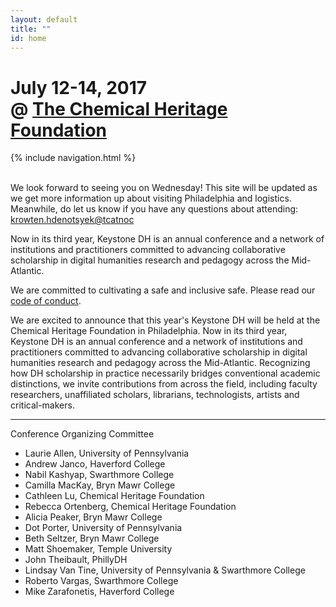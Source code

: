 ```yaml
---
layout: default
title: ""
id: home
---
```


# July 12-14, 2017<br/>@ [The Chemical Heritage Foundation](https://www.chemheritage.org/)

<div class="site-nav">{% include navigation.html %}</div>
<br/>

We look forward to seeing you on Wednesday! This site will be updated as we get more information up about visiting Philadelphia and logistics. Meanwhile, do let us know if you have any questions about attending: <a class="email" href="mailto:contact@keystonedh.network">krowten.hdenotsyek@tcatnoc</a>

Now in its third year, Keystone DH is an annual conference and a network of institutions and practitioners committed to advancing collaborative scholarship in digital humanities research and pedagogy across the Mid-Atlantic.

We are committed to cultivating a safe and inclusive safe. Please read our [code of conduct](../code).

<p class="hidden">We are excited to announce that this year's Keystone DH will be held at the Chemical Heritage Foundation in Philadelphia. Now in its third year, Keystone DH is an annual conference and a network of institutions and practitioners committed to advancing collaborative scholarship in digital humanities research and pedagogy across the Mid-Atlantic. Recognizing how DH scholarship in practice necessarily bridges conventional academic distinctions, we invite contributions from across the field, including faculty researchers, unaffiliated scholars, librarians, technologists, artists and critical-makers.
</p>

---
Conference Organizing Committee

- Laurie Allen, University of Pennsylvania
- Andrew Janco, Haverford College
- Nabil Kashyap, Swarthmore College
- Camilla MacKay, Bryn Mawr College
- Cathleen Lu, Chemical Heritage Foundation
- Rebecca Ortenberg, Chemical Heritage Foundation
- Alicia Peaker, Bryn Mawr College
- Dot Porter, University of Pennsylvania
- Beth Seltzer, Bryn Mawr College
- Matt Shoemaker, Temple University
- John Theibault, PhillyDH
- Lindsay Van Tine, University of Pennsylvania & Swarthmore College
- Roberto Vargas, Swarthmore College
- Mike Zarafonetis, Haverford College
